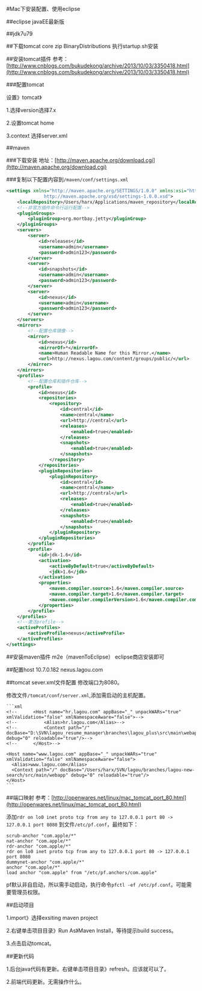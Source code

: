 #Mac下安装配置、使用eclipse

##eclipse javaEE最新版

##jdk7u79

##下载tomcat core zip BinaryDistributions
执行startup.sh安装

##安装tomcat插件
参考：[http://www.cnblogs.com/bukudekong/archive/2013/10/03/3350418.html](http://www.cnblogs.com/bukudekong/archive/2013/10/03/3350418.html)

###配置tomcat

设置》tomcat》

1.选择version选择7.x

2.设置tomcat home

3.context 选择server.xml

##maven

###下载安装
地址：[http://maven.apache.org/download.cgi](http://maven.apache.org/download.cgi)

###复制以下配置内容到`/maven/conf/settings.xml`

```xml
<settings xmlns="http://maven.apache.org/SETTINGS/1.0.0" xmlns:xsi="http://www.w3.org/2001/XMLSchema-instance" xsi:schemaLocation="http://maven.apache.org/SETTINGS/1.0.0
              http://maven.apache.org/xsd/settings-1.0.0.xsd">
    <localRepository>/Users/harx/Applications/maven_repository</localRepository>
    <!--非官方插件命令行运行配置-->
    <pluginGroups>
        <pluginGroup>org.mortbay.jetty</pluginGroup>
    </pluginGroups>
    <servers>
        <server>
            <id>releases</id>
            <username>admin</username>
            <password>admin123</password>
        </server>
        <server>
            <id>snapshots</id>
            <username>admin</username>
            <password>admin123</password>
        </server>
        <server>
            <id>nexus</id>
            <username>admin</username>
            <password>admin123</password>
        </server>
    </servers>
    <mirrors>
        <!--配置仓库镜像-->
        <mirror>
            <id>nexus</id>
            <mirrorOf>*</mirrorOf>
            <name>Human Readable Name for this Mirror.</name>
            <url>http://nexus.lagou.com/content/groups/public/</url>
        </mirror>
    </mirrors>
    <profiles>
        <!--配置仓库和插件仓库-->
        <profile>
            <id>nexus</id>
            <repositories>
                <repository>
                    <id>central</id>
                    <name>central</name>
                    <url>http://central</url>
                    <releases>
                        <enabled>true</enabled>
                    </releases>
                    <snapshots>
                        <enabled>true</enabled>
                    </snapshots>
                </repository>
            </repositories>
            <pluginRepositories>
                <pluginRepository>
                    <id>central</id>
                    <name>central</name>
                    <url>http://central</url>
                    <releases>
                        <enabled>true</enabled>
                    </releases>
                    <snapshots>
                        <enabled>true</enabled>
                    </snapshots>
                </pluginRepository>
            </pluginRepositories>
        </profile>
        <profile>
            <id>jdk-1.6</id>
            <activation>
                <activeByDefault>true</activeByDefault>
                <jdk>1.6</jdk>
            </activation>
            <properties>
                <maven.compiler.source>1.6</maven.compiler.source>
                <maven.compiler.target>1.6</maven.compiler.target>
                <maven.compiler.compilerVersion>1.6</maven.compiler.compilerVersion>
            </properties>
        </profile>
    </profiles>
    <!--激活profile-->
    <activeProfiles>
        <activeProfile>nexus</activeProfile>
    </activeProfiles>
</settings>
```

##安装maven插件 m2e（mavenToEclipse）
eclipse商店安装即可

##配置host 
10.7.0.182 nexus.lagou.com

##tomcat sever.xml文件配置
修改端口为8080。

修改文件`/tomcat/conf/server.xml`,添加需启动的主机配置。

    ```xml
    <!--      <Host name="hr.lagou.com" appBase="_" unpackWARs="true" xmlValidation="false" xmlNamespaceAware="false">-->
    <!--          <Alias>hr.lagou.com</Alias>-->
    <!--          <Context path="/" docBase="D:\SVN\lagou_resume_manager\branches\lagou_plus\src\main\webapp" debug="0" reloadable="true"/>-->
    <!--      </Host>-->
    
    <Host name="www.lagou.com" appBase="_" unpackWARs="true" xmlValidation="false" xmlNamespaceAware="false">
      <Alias>www.lagou.com</Alias>
      <Context path="/" docBase="/Users/harx/SVN/lagou/branches/lagou-new-search/src/main/webapp" debug="0" reloadable="true"/>
    </Host>
    ```
##端口映射
参考：[http://openwares.net/linux/mac_tomcat_port_80.html](http://openwares.net/linux/mac_tomcat_port_80.html)


添加`rdr on lo0 inet proto tcp from any to 127.0.0.1 port 80 -> 127.0.0.1 port 8080` 到文件`/etc/pf.conf`，最终如下：

    scrub-anchor "com.apple/*"
    nat-anchor "com.apple/*"
    rdr-anchor "com.apple/*"
    rdr on lo0 inet proto tcp from any to 127.0.0.1 port 80 -> 127.0.0.1 port 8080
    dummynet-anchor "com.apple/*"
    anchor "com.apple/*"
    load anchor "com.apple" from "/etc/pf.anchors/com.apple"

pf默认非自启动，所以需手动启动，执行命令`pfctl -ef /etc/pf.conf`。可能需要管理员权限。

##启动项目

1.import》选择exsiting maven project

2.右键单击项目目录》Run As》Maven Install，等待提示build success。

3.点击启动tomcat。

##更新代码

1.后台java代码有更新。右键单击项目目录》refresh。应该就可以了。

2.前端代码更新。无需操作什么。
